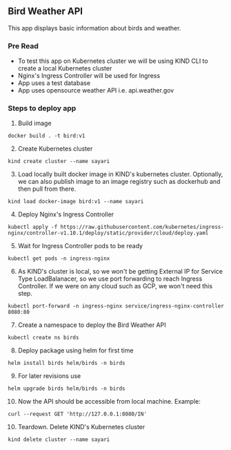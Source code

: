 ## Bird Weather API
This app displays basic information about birds and weather.

### Pre Read

- To test this app on Kubernetes cluster we will be using KIND CLI to create a local Kubernetes cluster
- Nginx's Ingress Controller will be used for Ingress
- App uses a test database
- App uses opensource weather API i.e. api.weather.gov

### Steps to deploy app
1. Build image
```
docker build . -t bird:v1
```

2. Create Kubernetes cluster
```
kind create cluster --name sayari
```

3. Load locally built docker image in KIND's kubernetes cluster. Optionally, we can also publish image to an image registry such as dockerhub and then pull from there.
```
kind load docker-image bird:v1 --name sayari
```

4. Deploy Nginx's Ingress Controller
```
kubectl apply -f https://raw.githubusercontent.com/kubernetes/ingress-nginx/controller-v1.10.1/deploy/static/provider/cloud/deploy.yaml
```

5.  Wait for Ingress Controller pods to be ready
``` 
kubectl get pods -n ingress-nginx
```

6. As KIND's cluster is local, so we won't be getting External IP for Service Type LoadBalanacer, so we use port forwarding to reach Ingress Controller. If we were on any cloud such as GCP, we won't need this step. 
```
kubectl port-forward -n ingress-nginx service/ingress-nginx-controller 8080:80
```

7. Create a namespace to deploy the Bird Weather API
``` 
kubectl create ns birds
```

8. Deploy package using helm for first time
```
helm install birds helm/birds -n birds
```

9. For later revisions use 
```
helm upgrade birds helm/birds -n birds
```

10. Now the API should be accessible from local machine. Example:
```
curl --request GET 'http://127.0.0.1:8080/IN'
```


10. Teardown. Delete KIND's Kubernetes cluster
```
kind delete cluster --name sayari
```



